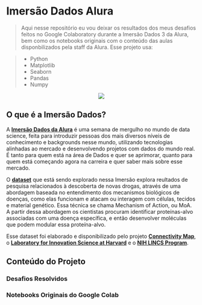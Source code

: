 # Imersão Dados Alura
> Aqui nesse repositório eu vou deixar os resultados dos meus desafios feitos no Google Colaboratory durante a Imersão Dados 3 da Alura, bem como os notebooks originais com o conteúdo das aulas disponbilizados pela staff da Alura. Esse projeto usa:

> * Python
> * Matplotlib
> * Seaborn
> * Pandas
> * Numpy

<p align="center">
  <img src="https://user-images.githubusercontent.com/9214649/117378793-7fffa380-aeac-11eb-812e-0d209e163db3.png">
</p>

## O que é a Imersão Dados?

A **[Imersão Dados da Alura](https://www.alura.com.br/imersao-dados)** é uma semana de mergulho no mundo de data science, feita para introduzir pessoas dos mais diversos níveis de conhecimento e backgrounds nesse mundo, utilizando tecnologias alinhadas ao mercado e desenvolvendo projetos com dados do mundo real. É tanto para quem está na área de Dados e quer se aprimorar, quanto para quem está começando agora na carreira e quer saber mais sobre esse mercado.

O **[dataset](https://www.kaggle.com/c/lish-moa/overview)** que está sendo explorado nessa Imersão explora reultados de pesquisa relacionados à descoberta de novas drogas, através de uma abordagem baseada no entendimento dos mecanismos biológicos de doenças, como elas funcionam e atacam ou interagem com células, tecidos e material genético. Essa técnica se chama Mechanism of Action, ou MoA. A partir dessa abordagem os cientistas procuram identificar proteínas-alvo associadas com uma doença específica, e então desenvolver moléculas que podem modular essa proteína-alvo.

Esse dataset foi elaborado e disponibilizado pelo projeto **[Connectivity Map](https://clue.io/)**, o **[Laboratory for Innovation Science at Harvard](https://lish.harvard.edu/)** e o **[NIH LINCS Program](https://lincsproject.org/)**.

## Conteúdo do Projeto

### Desafios Resolvidos


### Notebooks Originais do Google Colab

